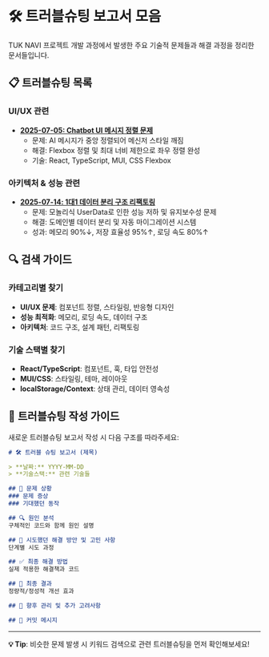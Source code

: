 # 🛠️ 트러블슈팅 보고서 모음

TUK NAVI 프로젝트 개발 과정에서 발생한 주요 기술적 문제들과 해결 과정을 정리한 문서들입니다.

## 📋 트러블슈팅 목록

### UI/UX 관련
- **[2025-07-05: Chatbot UI 메시지 정렬 문제](./2025-07-05-chatbot-ui.md)**
  - 문제: AI 메시지가 중앙 정렬되어 메신저 스타일 깨짐
  - 해결: Flexbox 정렬 및 최대 너비 제한으로 좌우 정렬 완성
  - 기술: React, TypeScript, MUI, CSS Flexbox

### 아키텍처 & 성능 관련
- **[2025-07-14: 1대1 데이터 분리 구조 리팩토링](./2025-07-14-data-separation.md)**
  - 문제: 모놀리식 UserData로 인한 성능 저하 및 유지보수성 문제
  - 해결: 도메인별 데이터 분리 및 자동 마이그레이션 시스템
  - 성과: 메모리 90%↓, 저장 효율성 95%↑, 로딩 속도 80%↑

## 🔍 검색 가이드

### 카테고리별 찾기
- **UI/UX 문제**: 컴포넌트 정렬, 스타일링, 반응형 디자인
- **성능 최적화**: 메모리, 로딩 속도, 데이터 구조
- **아키텍처**: 코드 구조, 설계 패턴, 리팩토링

### 기술 스택별 찾기
- **React/TypeScript**: 컴포넌트, 훅, 타입 안전성
- **MUI/CSS**: 스타일링, 테마, 레이아웃
- **localStorage/Context**: 상태 관리, 데이터 영속성

## 📝 트러블슈팅 작성 가이드

새로운 트러블슈팅 보고서 작성 시 다음 구조를 따라주세요:

```markdown
# 🛠️ 트러블 슈팅 보고서 (제목)

> **날짜:** YYYY-MM-DD
> **기술스택:** 관련 기술들

## 📌 문제 상황
### 문제 증상
### 기대했던 동작

## 🔍 원인 분석
구체적인 코드와 함께 원인 설명

## 🚧 시도했던 해결 방안 및 고민 사항
단계별 시도 과정

## ✅ 최종 해결 방법
실제 적용한 해결책과 코드

## 🎯 최종 결과
정량적/정성적 개선 효과

## 🧹 향후 관리 및 추가 고려사항

## 🔖 커밋 메시지
```

---

**💡 Tip**: 비슷한 문제 발생 시 키워드 검색으로 관련 트러블슈팅을 먼저 확인해보세요! 